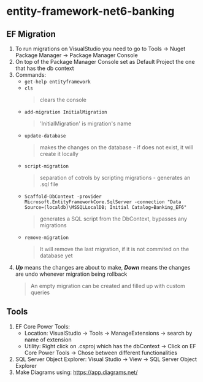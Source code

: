 # entity-framework-net6-banking

## EF Migration
1. To run migrations on VisualStudio you need to go to Tools ->  Nuget Package Manager -> Package Manager Console
2. On top of the Package Manager Console set as Default Project the one that has the db context
3. Commands: 
   - ```get-help entityframework```
   - ```cls``` 
     > clears the console
   - ```add-migration InitialMigration``` 
     > 'InitialMigration' is migration's name
   - ```update-database```
     > makes the changes on the database - if does not exist, it will create it locally
   - ```script-migration```
     > separation of cotrols by scripting migrations - generates an .sql file
   - ```Scaffold-DbContext -provider Microsoft.EntityFrameworkCore.SqlServer -connection "Data Source=(localdb)\MSSQLLocalDB; Initial Catalog=Banking_EF6"```
     > generates a SQL script from the DbContext, bypasses any migrations
   - ```remove-migration```
     > It will remove the last migration, if it is not commited on the database yet
4. ***Up*** means the changes are about to make, ***Down*** means the changes are undo whenever migration being rollback
      > An empty migration can be created and filled up with custom queries
   
## Tools
1. EF Core Power Tools: 
   - Location: VisualStudio -> Tools -> ManageExtensions -> search by name of extension
   - Utility: Right click on .csproj which has the dbContext -> Click on EF Core Power Tools -> Chose between different functionalities
2. SQL Server Object Explorer: Visual Studio -> View -> SQL Server Object Explorer
3. Make Diagrams using: https://app.diagrams.net/
